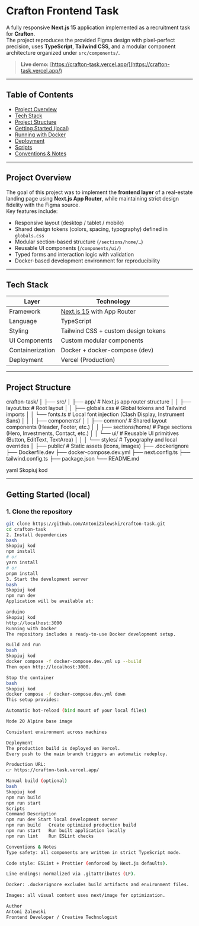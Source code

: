 # Crafton Frontend Task

A fully responsive **Next.js 15** application implemented as a recruitment task for **Crafton**.  
The project reproduces the provided Figma design with pixel-perfect precision, uses **TypeScript**, **Tailwind CSS**, and a modular component architecture organized under `src/components/`.

> **Live demo:** [https://crafton-task.vercel.app/](https://crafton-task.vercel.app/)

---

##  Table of Contents
- [Project Overview](#project-overview)
- [Tech Stack](#tech-stack)
- [Project Structure](#project-structure)
- [Getting Started (local)](#getting-started-local)
- [Running with Docker](#running-with-docker)
- [Deployment](#deployment)
- [Scripts](#scripts)
- [Conventions & Notes](#conventions--notes)

---

## Project Overview

The goal of this project was to implement the **frontend layer** of a real-estate landing page using **Next.js App Router**, while maintaining strict design fidelity with the Figma source.  
Key features include:

- Responsive layout (desktop / tablet / mobile)
- Shared design tokens (colors, spacing, typography) defined in `globals.css`
- Modular section-based structure (`/sections/home/…`)
- Reusable UI components (`/components/ui/`)
- Typed forms and interaction logic with validation
- Docker-based development environment for reproducibility

---

## Tech Stack

| Layer | Technology |
| ------ | ----------- |
| Framework | [Next.js 15](https://nextjs.org/) with App Router |
| Language | TypeScript |
| Styling | Tailwind CSS + custom design tokens |
| UI Components | Custom modular components |
| Containerization | Docker + docker-compose (dev) |
| Deployment | Vercel (Production) |

---

## Project Structure

crafton-task/
│
├── src/
│ ├── app/ # Next.js app router structure
│ │ ├── layout.tsx # Root layout
│ │ ├── globals.css # Global tokens and Tailwind imports
│ │ └── fonts.ts # Local font injection (Clash Display, Instrument Sans)
│ │
│ ├── components/
│ │ ├── common/ # Shared layout components (Header, Footer, etc.)
│ │ ├── sections/home/ # Page sections (Hero, Investments, Contact, etc.)
│ │ └── ui/ # Reusable UI primitives (Button, EditText, TextArea)
│ │
│ └── styles/ # Typography and local overrides
│
├── public/ # Static assets (icons, images)
├── .dockerignore
├── Dockerfile.dev
├── docker-compose.dev.yml
├── next.config.ts
├── tailwind.config.ts
├── package.json
└── README.md

yaml
Skopiuj kod

---

## Getting Started (local)

### 1. Clone the repository
```bash
git clone https://github.com/AntoniZalewski/crafton-task.git
cd crafton-task
2. Install dependencies
bash
Skopiuj kod
npm install
# or
yarn install
# or
pnpm install
3. Start the development server
bash
Skopiuj kod
npm run dev
Application will be available at:

arduino
Skopiuj kod
http://localhost:3000
Running with Docker
The repository includes a ready-to-use Docker development setup.

Build and run
bash
Skopiuj kod
docker compose -f docker-compose.dev.yml up --build
Then open http://localhost:3000.

Stop the container
bash
Skopiuj kod
docker compose -f docker-compose.dev.yml down
This setup provides:

Automatic hot-reload (bind mount of your local files)

Node 20 Alpine base image

Consistent environment across machines

Deployment
The production build is deployed on Vercel.
Every push to the main branch triggers an automatic redeploy.

Production URL:
👉 https://crafton-task.vercel.app/

Manual build (optional)
bash
Skopiuj kod
npm run build
npm run start
Scripts
Command	Description
npm run dev	Start local development server
npm run build	Create optimized production build
npm run start	Run built application locally
npm run lint	Run ESLint checks

Conventions & Notes
Type safety: all components are written in strict TypeScript mode.

Code style: ESLint + Prettier (enforced by Next.js defaults).

Line endings: normalized via .gitattributes (LF).

Docker: .dockerignore excludes build artifacts and environment files.

Images: all visual content uses next/image for optimization.

Author
Antoni Zalewski
Frontend Developer / Creative Technologist
